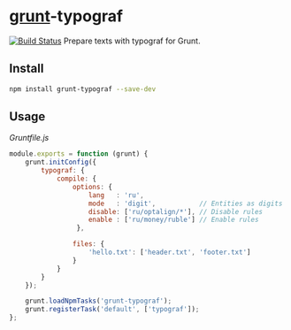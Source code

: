 # [grunt](http://gruntjs.com/)-typograf

[![Build Status](https://travis-ci.org/typograf/grunt-typograf.png?branch=master)](https://travis-ci.org/typograf/grunt-typograf)
Prepare texts with typograf for Grunt.

## Install

```bash
npm install grunt-typograf --save-dev
```

## Usage

*Gruntfile.js*

```js
module.exports = function (grunt) {
	grunt.initConfig({
		typograf: {
			compile: {
				options: {
					lang   : 'ru',
					mode   : 'digit',           // Entities as digits
					disable: ['ru/optalign/*'], // Disable rules
					enable : ['ru/money/ruble'] // Enable rules
				 },

				files: {
					'hello.txt': ['header.txt', 'footer.txt']
				}
			}
		}
	});

	grunt.loadNpmTasks('grunt-typograf');
	grunt.registerTask('default', ['typograf']);
};
```
